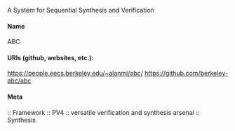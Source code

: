 A System for Sequential Synthesis and Verification

#### Name
ABC

#### URIs (github, websites, etc.):
https://people.eecs.berkeley.edu/~alanmi/abc/
https://github.com/berkeley-abc/abc

#### Meta
:: Framework
:: PV4           :: versatile verification and synthesis arsenal
:: Synthesis